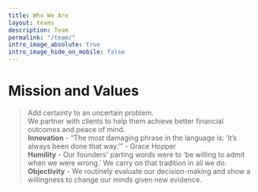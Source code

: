 ```yaml
---
title: Who We Are
layout: teams
description: Team
permalink: "/team/"
intro_image_absolute: true
intro_image_hide_on_mobile: false
---
```

# Mission and Values
> Add certainty to an uncertain problem.</br>
> We partner with clients to help them achieve better financial outcomes and peace of mind.</br>
> **Innovation** - “The most damaging phrase in the language is: ‘it’s always been done that way.’” - Grace Hopper</br>
> **Humility** - Our founders' parting words were to ‘be willing to admit when we were wrong.’ We carry on that tradition in all we do.</br>
> **Objectivity** - We routinely evaluate our decision-making and show a willingness to change our minds given new evidence.
